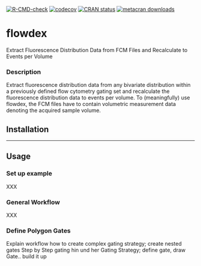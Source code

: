 <!-- badges: start -->
[![R-CMD-check](https://github.com/bpollner/flowdex/workflows/R-CMD-check/badge.svg)](https://github.com/bpollner/flowdex/actions)
[![codecov](https://codecov.io/gh/bpollner/flowdex/branch/main/graph/badge.svg?token=aZFS02SMwz)](https://app.codecov.io/gh/bpollner/flowdex)
[![CRAN status](https://www.r-pkg.org/badges/version/flowdex)](https://CRAN.R-project.org/package=flowdex)
[![metacran downloads](https://cranlogs.r-pkg.org/badges/grand-total/flowdex)](https://cran.r-project.org/package=flowdex)
<!-- badges: end -->


# flowdex
Extract Fluorescence Distribution Data from FCM Files and Recalculate to Events per Volume

### Description
Extract fluorescence distribution data from any bivariate distribution within a previously defined flow cytometry gating set and recalculate the fluorescence distribution data to events per volume. To (meaningfully) use flowdex, the FCM files have to contain volumetric measurement data denoting the acquired sample volume.


## Installation


***

## Usage
### Set up example
XXX


### General Workflow
XXX


### Define Polygon Gates
Explain workflow how to create complex gating strategy; create nested gates
Step by Step gating hin und her Gating Strategy; define gate, draw Gate.. build it up
